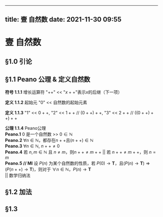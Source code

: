 <!-- 数学公式 -->
<script src="https://cdn.mathjax.org/mathjax/latest/MathJax.js?config=TeX-AMS-MML_HTMLorMML" type="text/javascript"></script>
<script type="text/x-mathjax-config">
  MathJax.Hub.Config({
    tex2jax: {
      skipTags: ['script', 'noscript', 'style', 'textarea', 'pre'],
      inlineMath: [['$','$']]
    }
  });
</script>

---
title: 壹 自然数
date: 2021-11-30 09:55
---


# 壹 自然数


## §1.0 引论


## §1.1 Peano 公理 & 定义自然数

<span id="1.1.1">**符号 1.1.1**</span> 增长运算符 "$++$" << "$x++$"表示$x$的后继（下一项）

<span id="1.1.2">**定义 1.1.2**</span> 起始元 "$0$" << 自然数的起始元素

<span id="1.1.3">**定义 1.1.3**</span> "$1$" << $0++$, "$2$" << $1++$ // $(0++)++$, "$3$" << $2++$ // $((0++)++)++$

<span id="1.1.4">**公理 1.1.4**</span> Peano公理  
<span id="Peano.1">**Peano.1**</span> $0$ 是一个自然数 >> $0 \in \mathbb N$  
<span id="Peano.2">**Peano.2**</span> $\forall n \in \mathbb N$，都存在$n++$且$(n++) \in \mathbb N$  
<span id="Peano.3">**Peano.3**</span> $\forall n \in \mathbb N,~ n++ \neq 0$  
<span id="Peano.4">**Peano.4**</span> 若 $n,m \in \mathbb N$ 且 $n \neq m$，则$n++ \neq m++$ || 若 $n++ \neq m++$，则 $n=m$  
<span id="Peano.5">**Peano.5 // MI**</span> 设 $P(n)$ 为某个自然数的性质，若 $P(0) \to \mathbf T$，且$(P(n) \to \mathbf T) \Rightarrow (P(n++) \to \mathbf T)$，则对于 $\forall n \in \mathbb N$，$P(n) \to \mathbf T$  
|| 数学归纳法  



## §1.2 加法


## §1.3